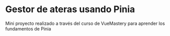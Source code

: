 # Gestor de ateras usando Pinia

Mini proyecto realizado a través del curso de VueMastery para aprender los fundamentos de Pinia
